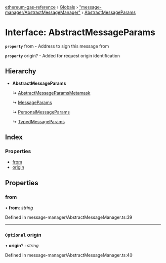 [ethereum-gas-reference](../README.md) › [Globals](../globals.md) › ["message-manager/AbstractMessageManager"](../modules/_message_manager_abstractmessagemanager_.md) › [AbstractMessageParams](_message_manager_abstractmessagemanager_.abstractmessageparams.md)

# Interface: AbstractMessageParams

**`property`** from - Address to sign this message from

**`property`** origin? - Added for request origin identification

## Hierarchy

* **AbstractMessageParams**

  ↳ [AbstractMessageParamsMetamask](_message_manager_abstractmessagemanager_.abstractmessageparamsmetamask.md)

  ↳ [MessageParams](_message_manager_messagemanager_.messageparams.md)

  ↳ [PersonalMessageParams](_message_manager_personalmessagemanager_.personalmessageparams.md)

  ↳ [TypedMessageParams](_message_manager_typedmessagemanager_.typedmessageparams.md)

## Index

### Properties

* [from](_message_manager_abstractmessagemanager_.abstractmessageparams.md#from)
* [origin](_message_manager_abstractmessagemanager_.abstractmessageparams.md#optional-origin)

## Properties

###  from

• **from**: *string*

Defined in message-manager/AbstractMessageManager.ts:39

___

### `Optional` origin

• **origin**? : *string*

Defined in message-manager/AbstractMessageManager.ts:40
